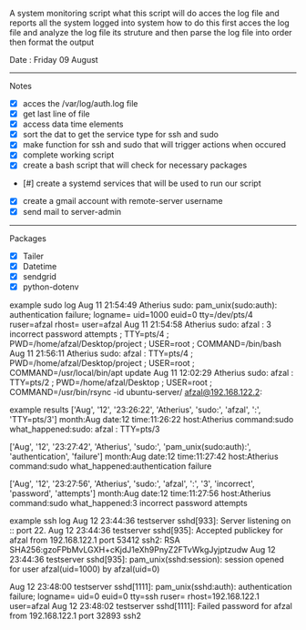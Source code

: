 A system monitoring script
what this script will do
acces the log file and reports all the system logged into system
how to do this first acces the log file and analyze the log file its struture and then parse the log file into order 
then format the output

Date : Friday 09 August 

---
Notes
 
- [X]   acces the /var/log/auth.log file
- [X]   get last line of file
- [X]   access data time elements
- [X]   sort the dat to get the service type for ssh and sudo 
- [X]   make function for ssh and sudo that will trigger actions when occured
- [X]   complete working script
- [X]    create a bash script that will check for necessary packages
- [#]    create a systemd services that will be used to run our script
- [X]    create a gmail account with remote-server username
- [X]    send mail to server-admin
---
Packages

- [X]   Tailer
- [X]   Datetime
- [X]   sendgrid
- [X]   python-dotenv

example sudo log
Aug 11 21:54:49 Atherius sudo: pam_unix(sudo:auth): authentication failure; logname= uid=1000 euid=0 tty=/dev/pts/4 ruser=afzal rhost=  user=afzal
Aug 11 21:54:58 Atherius sudo:    afzal : 3 incorrect password attempts ; TTY=pts/4 ; PWD=/home/afzal/Desktop/project ; USER=root ; COMMAND=/bin/bash
Aug 11 21:56:11 Atherius sudo:    afzal : TTY=pts/4 ; PWD=/home/afzal/Desktop/project ; USER=root ; COMMAND=/usr/local/bin/apt update
Aug 11 12:02:29 Atherius sudo:    afzal : TTY=pts/2 ; PWD=/home/afzal/Desktop ; USER=root ; COMMAND=/usr/bin/rsync -id ubuntu-server/ afzal@192.168.122.2:



example results
['Aug', '12', '23:26:22', 'Atherius', 'sudo:', 'afzal', ':', 'TTY=pts/3']
month:Aug
 date:12
 time:11:26:22
 host:Atherius
 command:sudo
 what_happened:sudo: afzal : TTY=pts/3

['Aug', '12', '23:27:42', 'Atherius', 'sudo:', 'pam_unix(sudo:auth):', 'authentication', 'failure']
month:Aug
 date:12
 time:11:27:42
 host:Atherius
 command:sudo
 what_happened:authentication failure

['Aug', '12', '23:27:56', 'Atherius', 'sudo:', 'afzal', ':', '3', 'incorrect', 'password', 'attempts']
month:Aug
 date:12
 time:11:27:56
 host:Atherius
 command:sudo
 what_happened:3 incorrect password attempts



example ssh log
Aug 12 23:44:36 testserver sshd[933]: Server listening on :: port 22.
Aug 12 23:44:36 testserver sshd[935]: Accepted publickey for afzal from 192.168.122.1 port 53412 ssh2: RSA SHA256:gzoFPbMvLGXH+cKjdJ1eXh9PnyZ2FTvWkgJyjptzudw
Aug 12 23:44:36 testserver sshd[935]: pam_unix(sshd:session): session opened for user afzal(uid=1000) by afzal(uid=0)

Aug 12 23:48:00 testserver sshd[1111]: pam_unix(sshd:auth): authentication failure; logname= uid=0 euid=0 tty=ssh ruser= rhost=192.168.122.1  user=afzal
Aug 12 23:48:02 testserver sshd[1111]: Failed password for afzal from 192.168.122.1 port 32893 ssh2